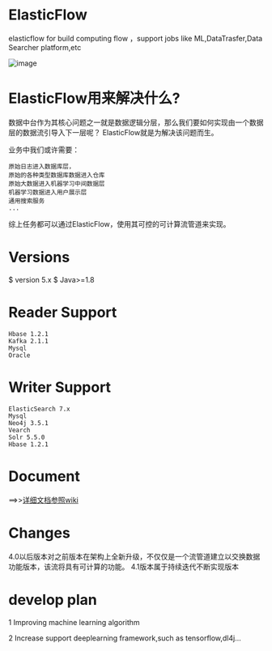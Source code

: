 # ElasticFlow
elasticflow for build computing flow ，support jobs like ML,DataTrasfer,Data Searcher platform,etc

![image](https://github.com/springwings/elasticflow/blob/master/architecture.jpg)


# ElasticFlow用来解决什么?

数据中台作为其核心问题之一就是数据逻辑分层，那么我们要如何实现由一个数据层的数据流引导入下一层呢？
ElasticFlow就是为解决该问题而生。



业务中我们或许需要：

	原始日志进入数据库层，
	原始的各种类型数据库数据进入仓库
	原始大数据进入机器学习中间数据层
	机器学习数据进入用户展示层
	通用搜索服务
	...
综上任务都可以通过ElasticFlow，使用其可控的可计算流管道来实现。

# Versions
$ version 5.x
$ Java>=1.8


# Reader Support
	Hbase 1.2.1
	Kafka 2.1.1
	Mysql
	Oracle

# Writer Support
	ElasticSearch 7.x
	Mysql
	Neo4j 3.5.1
	Vearch
	Solr 5.5.0
	Hbase 1.2.1

# Document
==>>[详细文档参照wiki](https://github.com/springwings/elasticflow/wiki)  

# Changes
4.0以后版本对之前版本在架构上全新升级，不仅仅是一个流管道建立以交换数据功能版本，该流将具有可计算的功能。
4.1版本属于持续迭代不断实现版本


# develop plan

1 Improving machine learning algorithm

2 Increase support deeplearning framework,such as tensorflow,dl4j...
